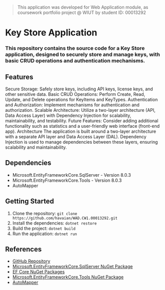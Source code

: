 > This application was developed for Web
Application module, as coursework portfolio project @ WIUT by student ID: 00013292

# Key Store Application
### This repository contains the source code for a Key Store application, designed to securely store and manage keys, with basic CRUD operations and authentication mechanisms.

## Features
Secure Storage: Safely store keys, including API keys, license keys, and other sensitive data.
Basic CRUD Operations: Perform Create, Read, Update, and Delete operations for KeyItems and KeyTypes.
Authentication and Authorization: Implement mechanisms for authentication and authorization.
Scalable Architecture: Utilize a two-layer architecture (API, Data Access Layer) with Dependency Injection for scalability, maintainability, and testability.
Future Features: Consider adding additional functionality such as statistics and a user-friendly web interface (front-end app).
Architecture
The application is built around a two-layer architecture with a separate API layer and Data Access Layer (DAL). Dependency Injection is used to manage dependencies between these layers, ensuring scalability and maintainability.

## Dependencies
- Microsoft.EntityFrameworkCore.SqlServer - Version 8.0.3
- Microsoft.EntityFrameworkCore.Tools - Version 8.0.3
- AutoMapper

## Getting Started
1. Clone the repository: `git clone https://github.com/havaian/WAD.CW1.00013292.git`
2. Install the dependencies: `dotnet restore`
3. Build the project: `dotnet build`
4. Run the application: `dotnet run`

## References
- [GitHub Repository](https://github.com/havaian/WAD.CW1.00013292)
- [Microsoft.EntityFrameworkCore.SqlServer NuGet Package](https://www.nuget.org/packages/Microsoft.EntityFrameworkCore.SqlServer/)
- [EF Core NuGet Packages](https://www.nuget.org/packages/Microsoft.EntityFrameworkCore.SqlServer/)
- [Microsoft.EntityFrameworkCore.Tools NuGet Package](https://www.nuget.org/packages/Microsoft.EntityFrameworkCore.Tools)
- [AutoMapper](https://automapper.org/)
